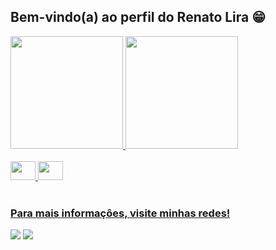## Bem-vindo(a) ao perfil do Renato Lira 😁

 <div>
   <a href="https://[github.com/Lira-11](https://github.com/Lira-11)">
   <img height="180em" src="https://github-readme-stats.vercel.app/api?username=Lira-11&show_icons=true&theme=tokyonight&include_all_commits=true&count_private=true"/>
   <img height="180em" src="https://github-readme-stats.vercel.app/api/top-langs/?username=Lira-11&layout=compact&langs_count=6&theme=tokyonight"/>
</div>
    
<div style="display: inline_block"><br>
 

<img height="30" width="40" src="https://cdn.jsdelivr.net/gh/devicons/devicon@latest/icons/python/python-original.svg" />


<img height="30" width="40" src="https://cdn.jsdelivr.net/gh/devicons/devicon@latest/icons/java/java-original.svg" />
          
                
          
          
</div>
 
<br>
 
### Para mais informaçôes, visite minhas redes!
 
<div> 
  <a href="[https://instagram.com/devemdobro](https://www.instagram.com/renatolira__?igsh=MTM3bmZuZnBxdTVybQ==)" target="_blank"><img src="https://img.shields.io/badge/-Instagram-%23E4405F?style=for-the-badge&logo=instagram&logoColor=white" target="_blank"></a>
  <a href="[https://www.linkedin.com/in/ricardohdias](https://www.linkedin.com/in/renato-lira-921617286/)" target="_blank"><img src="https://img.shields.io/badge/-LinkedIn-%230077B5?style=for-the-badge&logo=linkedin&logoColor=white" target="_blank"></a>
</div>
